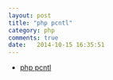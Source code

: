 ```yaml
---
layout: post
title: "php pcntl"
category: php
comments: true
date:   2014-10-15 16:35:51
---
```


- [php pcntl](http://php.net/manual/zh/book.pcntl.php)

